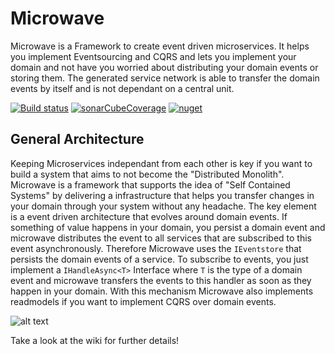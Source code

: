 # Microwave
Microwave is a Framework to create event driven microservices. It helps you implement Eventsourcing and CQRS and lets 
you implement your domain and not have you worried about distributing your domain events or storing them. The 
generated service network is able to transfer the domain events by itself and is not dependant on a central unit.

[![Build status](https://dev.azure.com/simonheiss87/Microwave/_apis/build/status/Microwave-DEV)](https://dev.azure.com/simonheiss87/Microwave/_build/latest?definitionId=5)
[![sonarCubeCoverage](https://sonarcloud.io/api/project_badges/measure?project=Lauchi_Microwave&metric=coverage)](https://sonarcloud.io/dashboard?id=Lauchi_Microwave)
[![nuget](https://img.shields.io/nuget/v/Microwave.svg)](https://www.nuget.org/packages/Microwave/)

## General Architecture
Keeping Microservices independant from each other is key if you want to build a system that aims to not become the 
"Distributed Monolith". Microwave is a framework that supports the idea of "Self Contained Systems" by delivering a 
infrastructure that helps you transfer changes in your domain through your system without any headache. The key 
element is a event driven architecture that evolves around domain events. If something of value happens in your 
domain, you persist a domain event and microwave distributes the event to all services that are subscribed to this 
event asynchronously. Therefore Microwave uses the `IEventstore` that persists the domain events of a service. To 
subscribe to events, you just implement a `IHandleAsync<T>` Interface where `T` is the type of a domain event and 
microwave transfers the events to this handler as soon as they happen in your domain. With this mechanism Microwave 
also implements readmodels if you want to implement CQRS over domain events.

![alt text](https://github.com/Lauchi/Microwave/blob/master/MicrowaveOverview.svg "Overview")

Take a look at the wiki for further details!

